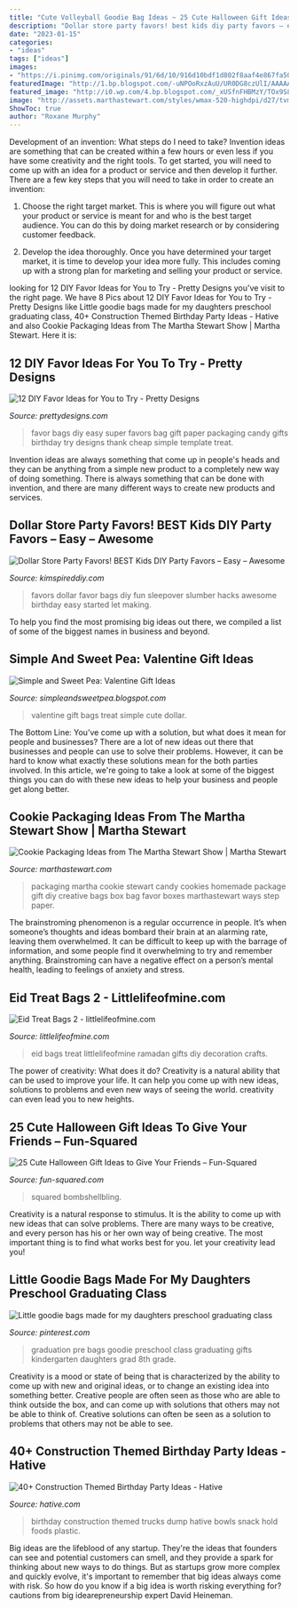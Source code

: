 ```yaml
---
title: "Cute Volleyball Goodie Bag Ideas ~ 25 Cute Halloween Gift Ideas To Give Your Friends – Fun-squared"
description: "Dollar store party favors! best kids diy party favors – easy – awesome"
date: "2023-01-15"
categories:
- "ideas"
tags: ["ideas"]
images:
- "https://i.pinimg.com/originals/91/6d/10/916d10bdf1d802f8aaf4e867fa502654.jpg"
featuredImage: "http://1.bp.blogspot.com/-uNPOoRxzAuU/UR0DG8czUlI/AAAAAAAACrs/kuXn5bwRdJ8/s1600/V+Day+2013+One+015.JPG"
featured_image: "http://i0.wp.com/4.bp.blogspot.com/_xUSfnFHBMzY/TOx9S8NANjI/AAAAAAAABbY/zD6IDOqzrb4/s1600/IMG_4089.JPG"
image: "http://assets.marthastewart.com/styles/wmax-520-highdpi/d27/tvm2171_051607_foodpackagin/tvm2171_051607_foodpackagin_xl.jpg?itok=mhowePqV"
ShowToc: true
author: "Roxane Murphy"
---
```



Development of an invention: What steps do I need to take?
Invention ideas are something that can be created within a few hours or even less if you have some creativity and the right tools. To get started, you will need to come up with an idea for a product or service and then develop it further. There are a few key steps that you will need to take in order to create an invention:
1. Choose the right target market. This is where you will figure out what your product or service is meant for and who is the best target audience. You can do this by doing market research or by considering customer feedback.

2. Develop the idea thoroughly. Once you have determined your target market, it is time to develop your idea more fully. This includes coming up with a strong plan for marketing and selling your product or service.

	

		
looking for 12 DIY Favor Ideas for You to Try - Pretty Designs you've visit to the right page. We have 8 Pics about 12 DIY Favor Ideas for You to Try - Pretty Designs like Little goodie bags made for my daughters preschool graduating class, 40+ Construction Themed Birthday Party Ideas - Hative and also Cookie Packaging Ideas from The Martha Stewart Show | Martha Stewart. Here it is:
		
    
## 12 DIY Favor Ideas For You To Try - Pretty Designs

<img loading=lazy src="http://www.prettydesigns.com/wp-content/uploads/2014/11/Super-Easy-Favor-Bags.jpg" onerror="this.onerror=null;this.src='https://tse4.mm.bing.net/th?id=OIP.kP5YkmTMqbb0-TpIsx96sAHaOe&amp;pid=15.1';" alt="12 DIY Favor Ideas for You to Try - Pretty Designs">

_Source: prettydesigns.com_

>favor bags diy easy super favors bag gift paper packaging candy gifts birthday try designs thank cheap simple template treat. 

	

Invention ideas are always something that come up in people's heads and they can be anything from a simple new product to a completely new way of doing something. There is always something that can be done with invention, and there are many different ways to create new products and services.

    
## Dollar Store Party Favors! BEST Kids DIY Party Favors – Easy – Awesome

<img loading=lazy src="https://kimspireddiy.com/wp-content/uploads/2020/01/party-favors-dollar-store-eyelashes-2.jpg" onerror="this.onerror=null;this.src='https://tse4.mm.bing.net/th?id=OIP.yG2NgOJpSijPC7gh7qT_kwHaJ4&amp;pid=15.1';" alt="Dollar Store Party Favors! BEST Kids DIY Party Favors – Easy – Awesome">

_Source: kimspireddiy.com_

>favors dollar favor bags diy fun sleepover slumber hacks awesome birthday easy started let making. 

	

To help you find the most promising big ideas out there, we compiled a list of some of the biggest names in business and beyond.

    
## Simple And Sweet Pea: Valentine Gift Ideas

<img loading=lazy src="http://1.bp.blogspot.com/-uNPOoRxzAuU/UR0DG8czUlI/AAAAAAAACrs/kuXn5bwRdJ8/s1600/V+Day+2013+One+015.JPG" onerror="this.onerror=null;this.src='https://tse3.mm.bing.net/th?id=OIP.IVSeF2wZySkp15IUiZqMdgHaJ4&amp;pid=15.1';" alt="Simple and Sweet Pea: Valentine Gift Ideas">

_Source: simpleandsweetpea.blogspot.com_

>valentine gift bags treat simple cute dollar. 

	

The Bottom Line: You’ve come up with a solution, but what does it mean for people and businesses?
There are a lot of new ideas out there that businesses and people can use to solve their problems. However, it can be hard to know what exactly these solutions mean for the both parties involved. In this article, we're going to take a look at some of the biggest things you can do with these new ideas to help your business and people get along better.

    
## Cookie Packaging Ideas From The Martha Stewart Show | Martha Stewart

<img loading=lazy src="http://assets.marthastewart.com/styles/wmax-520-highdpi/d27/tvm2171_051607_foodpackagin/tvm2171_051607_foodpackagin_xl.jpg?itok=mhowePqV" onerror="this.onerror=null;this.src='https://tse3.mm.bing.net/th?id=OIP.9OoXoaouF5T9bz7tbbwXEwHaJQ&amp;pid=15.1';" alt="Cookie Packaging Ideas from The Martha Stewart Show | Martha Stewart">

_Source: marthastewart.com_

>packaging martha cookie stewart candy cookies homemade package gift diy creative bags box bag favor boxes marthastewart ways step paper. 

	

The brainstroming phenomenon is a regular occurrence in people. It’s when someone’s thoughts and ideas bombard their brain at an alarming rate, leaving them overwhelmed. It can be difficult to keep up with the barrage of information, and some people find it overwhelming to try and remember anything. Brainstroming can have a negative effect on a person’s mental health, leading to feelings of anxiety and stress.

    
## Eid Treat Bags 2 - Littlelifeofmine.com

<img loading=lazy src="http://i0.wp.com/4.bp.blogspot.com/_xUSfnFHBMzY/TOx9S8NANjI/AAAAAAAABbY/zD6IDOqzrb4/s1600/IMG_4089.JPG" onerror="this.onerror=null;this.src='https://tse3.mm.bing.net/th?id=OIP.LWtZlSMlgGIzyiY5tqukngHaLG&amp;pid=15.1';" alt="Eid Treat Bags 2 - littlelifeofmine.com">

_Source: littlelifeofmine.com_

>eid bags treat littlelifeofmine ramadan gifts diy decoration crafts. 

	

The power of creativity: What does it do?
Creativity is a natural ability that can be used to improve your life. It can help you come up with new ideas, solutions to problems and even new ways of seeing the world. creativity can even lead you to new heights.

    
## 25 Cute Halloween Gift Ideas To Give Your Friends – Fun-Squared

<img loading=lazy src="https://fun-squared.com/wp-content/uploads/2016/09/25FunHalloweenGiftIdeas.png" onerror="this.onerror=null;this.src='https://tse4.mm.bing.net/th?id=OIP.JyK7iI4M91k0a_dg-uN3BQHaTw&amp;pid=15.1';" alt="25 Cute Halloween Gift Ideas to Give Your Friends – Fun-Squared">

_Source: fun-squared.com_

>squared bombshellbling. 

	

Creativity is a natural response to stimulus. It is the ability to come up with new ideas that can solve problems. There are many ways to be creative, and every person has his or her own way of being creative. The most important thing is to find what works best for you. let your creativity lead you!

    
## Little Goodie Bags Made For My Daughters Preschool Graduating Class

<img loading=lazy src="https://i.pinimg.com/originals/91/6d/10/916d10bdf1d802f8aaf4e867fa502654.jpg" onerror="this.onerror=null;this.src='https://tse1.mm.bing.net/th?id=OIP.2x-qCHM1P_pnwThq6c4NJAHaKb&amp;pid=15.1';" alt="Little goodie bags made for my daughters preschool graduating class">

_Source: pinterest.com_

>graduation pre bags goodie preschool class graduating gifts kindergarten daughters grad 8th grade. 

	

Creativity is a mood or state of being that is characterized by the ability to come up with new and original ideas, or to change an existing idea into something better. Creative people are often seen as those who are able to think outside the box, and can come up with solutions that others may not be able to think of. Creative solutions can often be seen as a solution to problems that others may not be able to see.

    
## 40+ Construction Themed Birthday Party Ideas - Hative

<img loading=lazy src="https://hative.com/wp-content/uploads/2015/06/construction-birthday-party/27-construction-themed-birthday-party.jpg" onerror="this.onerror=null;this.src='https://tse4.mm.bing.net/th?id=OIP.nXnZyCZrIA2yJH7mFBKdhgHaLH&amp;pid=15.1';" alt="40+ Construction Themed Birthday Party Ideas - Hative">

_Source: hative.com_

>birthday construction themed trucks dump hative bowls snack hold foods plastic. 

	

Big ideas are the lifeblood of any startup. They're the ideas that founders can see and potential customers can smell, and they provide a spark for thinking about new ways to do things. But as startups grow more complex and quickly evolve, it's important to remember that big ideas always come with risk. So how do you know if a big idea is worth risking everything for? cautions from big idearepreneurship expert David Heineman.

